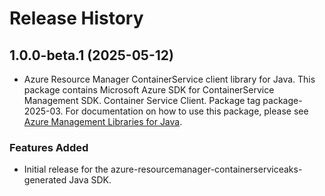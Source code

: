 # Release History

## 1.0.0-beta.1 (2025-05-12)

- Azure Resource Manager ContainerService client library for Java. This package contains Microsoft Azure SDK for ContainerService Management SDK. Container Service Client. Package tag package-2025-03. For documentation on how to use this package, please see [Azure Management Libraries for Java](https://aka.ms/azsdk/java/mgmt).
### Features Added

- Initial release for the azure-resourcemanager-containerserviceaks-generated Java SDK.
